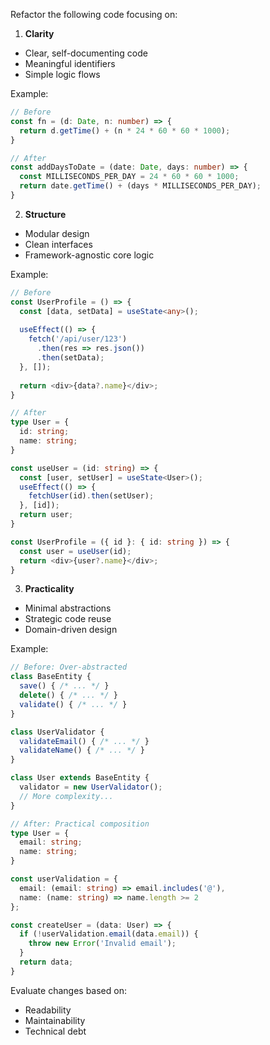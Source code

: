 Refactor the following code focusing on:

1. **Clarity**

- Clear, self-documenting code
- Meaningful identifiers
- Simple logic flows

Example:
```ts
// Before
const fn = (d: Date, n: number) => {
  return d.getTime() + (n * 24 * 60 * 60 * 1000);
}

// After
const addDaysToDate = (date: Date, days: number) => {
  const MILLISECONDS_PER_DAY = 24 * 60 * 60 * 1000;
  return date.getTime() + (days * MILLISECONDS_PER_DAY);
}
```

2. **Structure**

- Modular design
- Clean interfaces
- Framework-agnostic core logic

Example:
```ts
// Before
const UserProfile = () => {
  const [data, setData] = useState<any>();
  
  useEffect(() => {
    fetch('/api/user/123')
      .then(res => res.json())
      .then(setData);
  }, []);
  
  return <div>{data?.name}</div>;
}

// After
type User = {
  id: string;
  name: string;
}

const useUser = (id: string) => {
  const [user, setUser] = useState<User>();
  useEffect(() => {
    fetchUser(id).then(setUser);
  }, [id]);
  return user;
}

const UserProfile = ({ id }: { id: string }) => {
  const user = useUser(id);
  return <div>{user?.name}</div>;
}
```

3. **Practicality**

- Minimal abstractions
- Strategic code reuse
- Domain-driven design

Example:
```ts
// Before: Over-abstracted
class BaseEntity {
  save() { /* ... */ }
  delete() { /* ... */ }
  validate() { /* ... */ }
}

class UserValidator {
  validateEmail() { /* ... */ }
  validateName() { /* ... */ }
}

class User extends BaseEntity {
  validator = new UserValidator();
  // More complexity...
}

// After: Practical composition
type User = {
  email: string;
  name: string;
}

const userValidation = {
  email: (email: string) => email.includes('@'),
  name: (name: string) => name.length >= 2
};

const createUser = (data: User) => {
  if (!userValidation.email(data.email)) {
    throw new Error('Invalid email');
  }
  return data;
}
```

Evaluate changes based on:

- Readability
- Maintainability
- Technical debt
